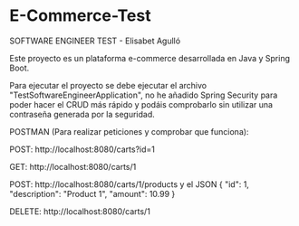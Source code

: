 # E-Commerce-Test
SOFTWARE ENGINEER  TEST - Elisabet Agulló 

Este proyecto es un plataforma e-commerce desarrollada en Java y Spring Boot.

Para ejecutar el proyecto se debe ejecutar el archivo "TestSoftwareEngineerApplication", no he añadido Spring Security para poder hacer el CRUD más rápido y podáis comprobarlo sin utilizar una contraseña generada por la seguridad. 

POSTMAN (Para realizar peticiones y comprobar que funciona):

POST: http://localhost:8080/carts?id=1

GET: http://localhost:8080/carts/1 

POST: http://localhost:8080/carts/1/products y el JSON {
    "id": 1,
    "description": "Product 1",
    "amount": 10.99
}


DELETE: http://localhost:8080/carts/1 
